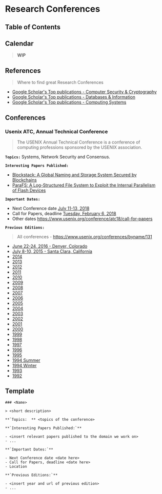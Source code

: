# Research Conferences

## Table of Contents

## Calendar

> **WIP**

## References

> Where to find great Research Conferences

- [Google Scholar's Top publications - Computer Security & Cryptography](https://scholar.google.com/citations?view_op=top_venues&hl=en&vq=eng_computersecuritycryptography)
- [Google Scholar's Top publications - Databases & Information](https://scholar.google.com/citations?view_op=top_venues&hl=en&vq=eng_databasesinformationsystems)
- [Google Scholar's Top publications - Computing Systems](https://scholar.google.com/citations?view_op=top_venues&hl=en&vq=eng_computingsystems)

## Conferences

### Usenix ATC, Annual Technical Conference

> The USENIX Annual Technical Conference is a conference of computing professions sponsored by the USENIX association.

**`Topics:`** Systems, Network Security and Consensus.

**`Interesting Papers Published:`**

- [Blockstack: A Global Naming and Storage System Secured by Blockchains](https://www.usenix.org/node/196209)
- [ParaFS: A Log-Structured File System to Exploit the Internal Parallelism of Flash Devices](https://www.usenix.org/node/196195)

**`Important Dates:`**

- Next Conference date [July 11-13, 2018](https://www.usenix.org/conference/atc18)
- Call for Papers, deadline [Tuesday, February 6, 2018](https://www.usenix.org/conference/atc18/call-for-papers)
- Other dates https://www.usenix.org/conference/atc18/call-for-papers

**`Previous Editions:`**

> All conferences - https://www.usenix.org/conferences/byname/131

- [June 22-24, 2016 - Denver, Colorado](https://www.usenix.org/conference/atc16)
- [July 8-10, 2015 - Santa Clara, California](https://www.usenix.org/conference/atc15)
- [2014](https://www.usenix.org/conference/atc14)
- [2013](https://www.usenix.org/conference/atc13)
- [2012](https://www.usenix.org/conference/atc12)
- [2011](https://www.usenix.org/legacy/event/atc11/)
- [2010](https://www.usenix.org/legacy/event/atc10/)
- [2009](https://www.usenix.org/legacy/event/usenix09/)
- [2008](https://www.usenix.org/legacy/event/usenix08/)
- [2007](https://www.usenix.org/legacy/event/usenix07/)
- [2006](https://www.usenix.org/legacy/event/usenix06/)
- [2005](https://www.usenix.org/legacy/event/usenix05/)
- [2004](https://www.usenix.org/legacy/event/usenix04/)
- [2003](https://www.usenix.org/legacy/events/usenix2003/)
- [2002](https://www.usenix.org/legacy/event/usenix02/)
- [2001](https://www.usenix.org/legacy/event/usenix01/)
- [2000](https://www.usenix.org/legacy/event/usenix2000/)
- [1999](https://www.usenix.org/legacy/event/usenix99/)
- [1998](https://www.usenix.org/legacy/publications/library/proceedings/usenix98/)
- [1997](https://www.usenix.org/legacy/publications/library/proceedings/ana97/index.html)
- [1996](https://www.usenix.org/legacy/publications/library/proceedings/sd96/)
- [1995](https://www.usenix.org/legacy/publications/library/proceedings/neworl/index.html)
- [1994 Summer](https://www.usenix.org/legacy/publications/library/proceedings/bos94/index.html)
- [1994 Winter](https://www.usenix.org/legacy/publications/library/proceedings/sf94/index.html)
- [1993](https://www.usenix.org/legacy/publications/library/proceedings/cinci93/)
- [1992](https://www.usenix.org/legacy/publications/library/proceedings/sa92/)

## Template

```
### <Name>

> <short description>

**`Topics:  ** <topics of the conference>

**`Interesting Papers Published:`**

- <insert relevant papers published to the domain we work on>
- ...

**`Important Dates:`**

- Next Conference date <date here>
- Call for Papers, deadline <date here>
- Location

**`Previous Editions:`**

- <insert year and url of previous edition>
- ...
```
